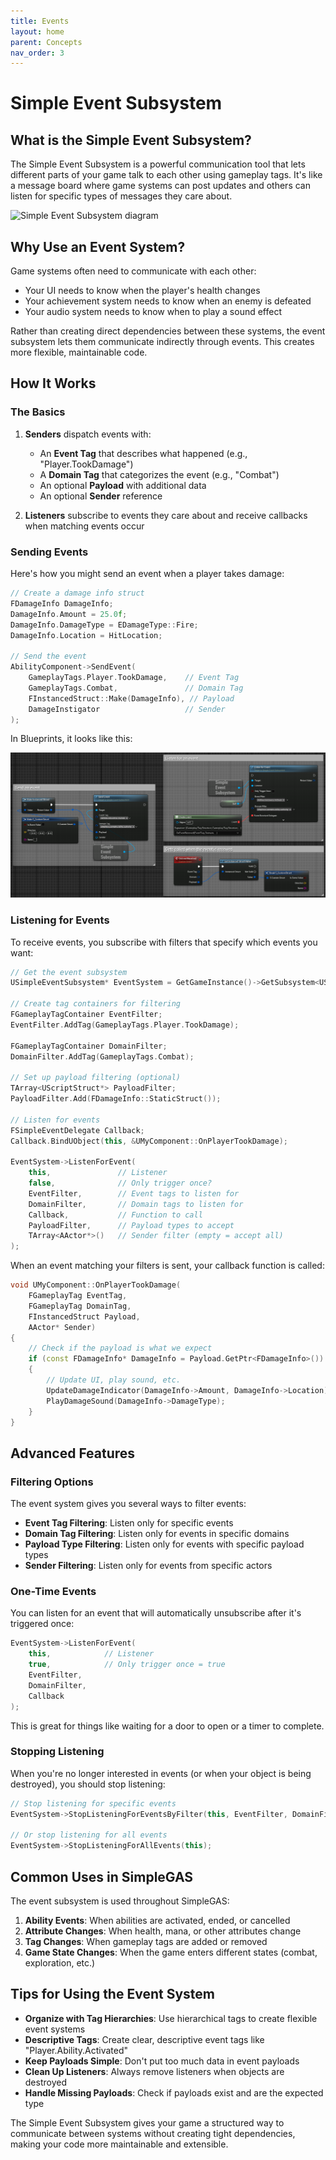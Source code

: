 ```yaml
---
title: Events
layout: home
parent: Concepts
nav_order: 3
---
```


# Simple Event Subsystem

## What is the Simple Event Subsystem?

The Simple Event Subsystem is a powerful communication tool that lets different parts of your game talk to each other using gameplay tags. It's like a message board where game systems can post updates and others can listen for specific types of messages they care about.

![Simple Event Subsystem diagram](TODO)

## Why Use an Event System?

Game systems often need to communicate with each other:
- Your UI needs to know when the player's health changes
- Your achievement system needs to know when an enemy is defeated
- Your audio system needs to know when to play a sound effect

Rather than creating direct dependencies between these systems, the event subsystem lets them communicate indirectly through events. This creates more flexible, maintainable code.

## How It Works

### The Basics

1. **Senders** dispatch events with:
   - An **Event Tag** that describes what happened (e.g., "Player.TookDamage")
   - A **Domain Tag** that categorizes the event (e.g., "Combat")
   - An optional **Payload** with additional data
   - An optional **Sender** reference

2. **Listeners** subscribe to events they care about and receive callbacks when matching events occur

### Sending Events

Here's how you might send an event when a player takes damage:

```cpp
// Create a damage info struct
FDamageInfo DamageInfo;
DamageInfo.Amount = 25.0f;
DamageInfo.DamageType = EDamageType::Fire;
DamageInfo.Location = HitLocation;

// Send the event
AbilityComponent->SendEvent(
    GameplayTags.Player.TookDamage,    // Event Tag
    GameplayTags.Combat,               // Domain Tag
    FInstancedStruct::Make(DamageInfo), // Payload
    DamageInstigator                   // Sender
);
```

In Blueprints, it looks like this:

![Screenshot of sending an event in Blueprints](../../images/HLO_SimpleEvent.png)

### Listening for Events

To receive events, you subscribe with filters that specify which events you want:

```cpp
// Get the event subsystem
USimpleEventSubsystem* EventSystem = GetGameInstance()->GetSubsystem<USimpleEventSubsystem>();

// Create tag containers for filtering
FGameplayTagContainer EventFilter;
EventFilter.AddTag(GameplayTags.Player.TookDamage);

FGameplayTagContainer DomainFilter;
DomainFilter.AddTag(GameplayTags.Combat);

// Set up payload filtering (optional)
TArray<UScriptStruct*> PayloadFilter;
PayloadFilter.Add(FDamageInfo::StaticStruct());

// Listen for events
FSimpleEventDelegate Callback;
Callback.BindUObject(this, &UMyComponent::OnPlayerTookDamage);

EventSystem->ListenForEvent(
    this,               // Listener
    false,              // Only trigger once?
    EventFilter,        // Event tags to listen for
    DomainFilter,       // Domain tags to listen for
    Callback,           // Function to call
    PayloadFilter,      // Payload types to accept
    TArray<AActor*>()   // Sender filter (empty = accept all)
);
```

When an event matching your filters is sent, your callback function is called:

```cpp
void UMyComponent::OnPlayerTookDamage(
    FGameplayTag EventTag, 
    FGameplayTag DomainTag,
    FInstancedStruct Payload, 
    AActor* Sender)
{
    // Check if the payload is what we expect
    if (const FDamageInfo* DamageInfo = Payload.GetPtr<FDamageInfo>())
    {
        // Update UI, play sound, etc.
        UpdateDamageIndicator(DamageInfo->Amount, DamageInfo->Location);
        PlayDamageSound(DamageInfo->DamageType);
    }
}
```

## Advanced Features

### Filtering Options

The event system gives you several ways to filter events:

- **Event Tag Filtering**: Listen only for specific events
- **Domain Tag Filtering**: Listen only for events in specific domains
- **Payload Type Filtering**: Listen only for events with specific payload types
- **Sender Filtering**: Listen only for events from specific actors

### One-Time Events

You can listen for an event that will automatically unsubscribe after it's triggered once:

```cpp
EventSystem->ListenForEvent(
    this,            // Listener
    true,            // Only trigger once = true
    EventFilter,
    DomainFilter,
    Callback
);
```

This is great for things like waiting for a door to open or a timer to complete.

### Stopping Listening

When you're no longer interested in events (or when your object is being destroyed), you should stop listening:

```cpp
// Stop listening for specific events
EventSystem->StopListeningForEventsByFilter(this, EventFilter, DomainFilter);

// Or stop listening for all events
EventSystem->StopListeningForAllEvents(this);
```

## Common Uses in SimpleGAS

The event subsystem is used throughout SimpleGAS:

1. **Ability Events**: When abilities are activated, ended, or cancelled
2. **Attribute Changes**: When health, mana, or other attributes change
3. **Tag Changes**: When gameplay tags are added or removed
4. **Game State Changes**: When the game enters different states (combat, exploration, etc.)

## Tips for Using the Event System

- **Organize with Tag Hierarchies**: Use hierarchical tags to create flexible event systems
- **Descriptive Tags**: Create clear, descriptive event tags like "Player.Ability.Activated"
- **Keep Payloads Simple**: Don't put too much data in event payloads
- **Clean Up Listeners**: Always remove listeners when objects are destroyed
- **Handle Missing Payloads**: Check if payloads exist and are the expected type

The Simple Event Subsystem gives your game a structured way to communicate between systems without creating tight dependencies, making your code more maintainable and extensible.